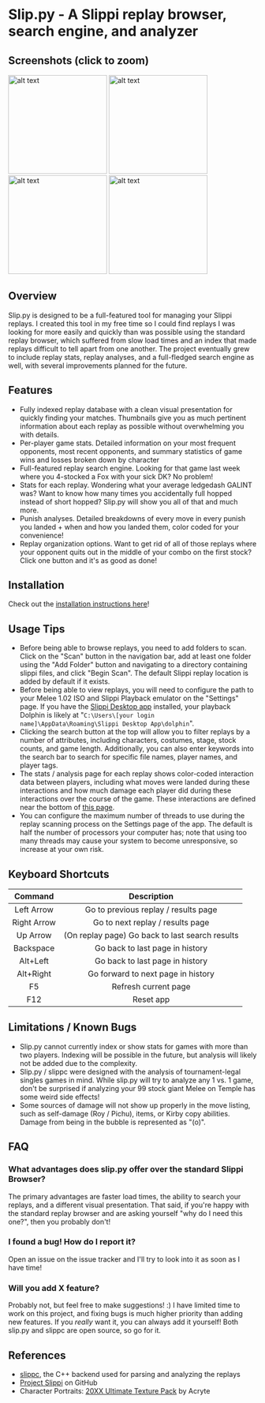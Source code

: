 # Slip.py - A Slippi replay browser, search engine, and analyzer

## Screenshots (click to zoom)
<span>
  <img title="Slip.py Index"   src="https://i.imgur.com/P5Oig2b.jpg" alt="alt text" width="200">
  <img title="Slip.py Replay1" src="https://i.imgur.com/bPj1VAA.jpg" alt="alt text" width="200">
  <img title="Slip.py Replay2" src="https://i.imgur.com/womlpnP.jpg" alt="alt text" width="200">
  <img title="Slip.py Stats"   src="https://i.imgur.com/4YM0Tj4.jpg" alt="alt text" width="200">
</span>

## Overview
Slip.py is designed to be a full-featured tool for managing your Slippi replays.
I created this tool in my free time so I could find replays I was looking for more easily and quickly than was possible using the standard replay browser, which suffered from slow load times and an index that made replays difficult to tell apart from one another.
The project eventually grew to include replay stats, replay analyses, and a full-fledged search engine as well, with several improvements planned for the future.

## Features
  - Fully indexed replay database with a clean visual presentation for quickly finding your matches. Thumbnails give you as much pertinent information about each replay as possible without overwhelming you with details.
  - Per-player game stats. Detailed information on your most frequent opponents, most recent opponents, and summary statistics of game wins and losses broken down by character
  - Full-featured replay search engine. Looking for that game last week where you 4-stocked a Fox with your sick DK? No problem!
  - Stats for each replay. Wondering what your average ledgedash GALINT was? Want to know how many times you accidentally full hopped instead of short hopped? Slip.py will show you all of that and much more.
  - Punish analyses. Detailed breakdowns of every move in every punish you landed + when and how you landed them, color coded for your convenience!
  - Replay organization options. Want to get rid of all of those replays where your opponent quits out in the middle of your combo on the first stock? Click one button and it's as good as done!

## Installation
  Check out the [installation instructions here](INSTALL.md)!

## Usage Tips
  - Before being able to browse replays, you need to add folders to scan. Click on the "Scan" button in the navigation bar, add at least one folder using the "Add Folder" button and navigating to a directory containing slippi files, and click "Begin Scan". The default Slippi replay location is added by default if it exists.
  - Before being able to view replays, you will need to configure the path to your Melee 1.02 ISO and Slippi Playback emulator on the "Settings" page. If you have the [Slippi Desktop app](https://slippi.gg/downloads) installed, your playback Dolphin is likely at "```C:\Users\[your login name]\AppData\Roaming\Slippi Desktop App\dolphin```".
  - Clicking the search button at the top will allow you to filter replays by a number of attributes, including characters, costumes, stage, stock counts, and game length. Additionally, you can also enter keywords into the search bar to search for specific file names, player names, and player tags.
  - The stats / analysis page for each replay shows color-coded interaction data between players, including what moves were landed during these interactions and how much damage each player did during these interactions over the course of the game. These interactions are defined near the bottom of [this page](https://github.com/pcrain/slippc).
  - You can configure the maximum number of threads to use during the replay scanning process on the Settings page of the app. The default is half the number of processors your computer has; note that using too many threads may cause your system to become unresponsive, so increase at your own risk.

## Keyboard Shortcuts
  | Command     | Description                                     |
  | :---------: | :---------------------------------------------: |
  | Left Arrow  | Go to previous replay / results page            |
  | Right Arrow | Go to next replay / results page                |
  | Up Arrow    | (On replay page) Go back to last search results |
  | Backspace   | Go back to last page in history                 |
  | Alt+Left    | Go back to last page in history                 |
  | Alt+Right   | Go forward to next page in history              |
  | F5          | Refresh current page                            |
  | F12         | Reset app                                       |


## Limitations / Known Bugs
  - Slip.py cannot currently index or show stats for games with more than two players. Indexing will be possible in the future, but analysis will likely not be added due to the complexity.
  - Slip.py / slippc were designed with the analysis of tournament-legal singles games in mind. While slip.py will try to analyze any 1 vs. 1 game, don't be surprised if analyzing your 99 stock giant Melee on Temple has some weird side effects!
  - Some sources of damage will not show up properly in the move listing, such as self-damage (Roy / Pichu), items, or Kirby copy abilities. Damage from being in the bubble is represented as "(o)".

## FAQ

### What advantages does slip.py offer over the standard Slippi Browser?
The primary advantages are faster load times, the ability to search your replays, and a different visual presentation. That said, if you're happy with the standard replay browser and are asking yourself "why do I need this one?", then you probably don't!

### I found a bug! How do I report it?
Open an issue on the issue tracker and I'll try to look into it as soon as I have time!

### Will you add X feature?
Probably not, but feel free to make suggestions! :) I have limited time to work on this project, and fixing bugs is much higher priority than adding new features. If you *really* want it, you can always add it yourself! Both slip.py and slippc are open source, so go for it.

## References
- [slippc](https://github.com/pcrain/slippc), the C++ backend used for parsing and analyzing the replays
- [Project Slippi](https://github.com/project-slippi/project-slippi) on GitHub
- Character Portraits: [20XX Ultimate Texture Pack](https://modulous.net/mod/1873/20XX%20Ultimate%20Texture%20Pack) by Acryte
